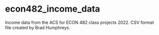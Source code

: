 # econ482_income_data
Income data from the ACS for ECON 482 class projects 2022.  CSV format file created by Brad Humphreys.
